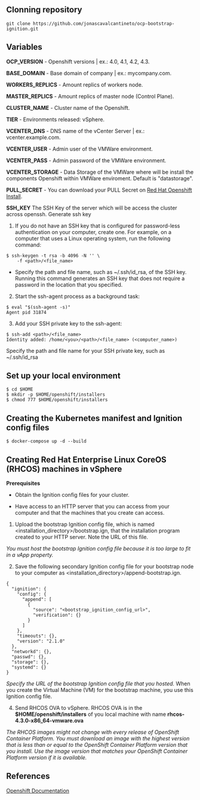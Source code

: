 ## Clonning repository 
```
git clone https://github.com/jonascavalcantineto/ocp-bootstrap-ignition.git
```
## Variables

**OCP_VERSION** - Openshift versions | ex.: 4.0, 4.1, 4.2, 4.3.

**BASE_DOMAIN** - Base domain of company | ex.: mycompany.com.

**WORKERS_REPLICS** - Amount replics of workers node.

**MASTER_REPLICS** - Amount replics of master node (Control Plane).

**CLUSTER_NAME** - Cluster name of the Openshift.

**TIER** - Environments released: vSphere.

**VCENTER_DNS** - DNS name of the vCenter Server | ex.: vcenter.example.com.

**VCENTER_USER** - Admin user  of the VMWare environment.

**VCENTER_PASS** - Admin password of the VMWare environment.

**VCENTER_STORAGE** - Data Storage of the VMWare where will be install the components Openshift within VMWare enviroment. Default is "datastorage".

**PULL_SECRET** - You can download your PULL Secret on [Red Hat Openshift Install](https://cloud.redhat.com/openshift/install/vsphere/user-provisioned).

**SSH_KEY**
The SSH Key of the server which will be access the cluster across openssh.
Generate ssh key

1. If you do not have an SSH key that is configured for password-less authentication on your computer, create one. For example, on a computer that uses a Linux operating system, run the following command:

```
$ ssh-keygen -t rsa -b 4096 -N '' \
    -f <path>/<file_name> 
```
 - Specify the path and file name, such as ~/.ssh/id_rsa, of the SSH key.
Running this command generates an SSH key that does not require a password in the location that you specified.

2. Start the ssh-agent process as a background task:
```
$ eval "$(ssh-agent -s)"
Agent pid 31874
```

3. Add your SSH private key to the ssh-agent:
```
$ ssh-add <path>/<file_name> 
Identity added: /home/<you>/<path>/<file_name> (<computer_name>)
```
Specify the path and file name for your SSH private key, such as ~/.ssh/id_rsa


## Set up your local environment
```
$ cd $HOME
$ mkdir -p $HOME/openshift/installers
$ chmod 777 $HOME/openshift/installers
```

## Creating the Kubernetes manifest and Ignition config files
```
$ docker-compose up -d --build
```

## Creating Red Hat Enterprise Linux CoreOS (RHCOS) machines in vSphere

**Prerequisites**

* Obtain the Ignition config files for your cluster.

* Have access to an HTTP server that you can access from your computer and that the machines that you create can access.

1. Upload the bootstrap Ignition config file, which is named <installation_directory>/bootstrap.ign, that the installation program created to your HTTP server. Note the URL of this file.

*You must host the bootstrap Ignition config file because it is too large to fit in a vApp property.*

2. Save the following secondary Ignition config file for your bootstrap node to your computer as <installation_directory>/append-bootstrap.ign.
```
{
  "ignition": {
    "config": {
      "append": [
        {
          "source": "<bootstrap_ignition_config_url>", 
          "verification": {}
        }
      ]
    },
    "timeouts": {},
    "version": "2.1.0"
  },
  "networkd": {},
  "passwd": {},
  "storage": {},
  "systemd": {}
}
``` 
*Specify the URL of the bootstrap Ignition config file that you hosted.*
When you create the Virtual Machine (VM) for the bootstrap machine, you use this Ignition config file.

4. Send RHCOS OVA to vSphere. RHCOS OVA is in the **$HOME/openshift/installers** of you local machine with name **rhcos-4.3.0-x86_64-vmware.ova**

*The RHCOS images might not change with every release of OpenShift Container Platform. You must download an image with the highest version that is less than or equal to the OpenShift Container Platform version that you install. Use the image version that matches your OpenShift Container Platform version if it is available.*

## References

[Openshift Documentation](https://docs.openshift.com/container-platform/4.3/installing/installing_vsphere/installing-vsphere.html)